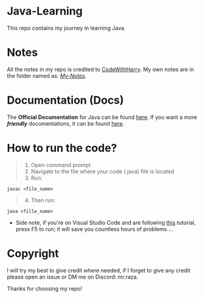 # Java-Learning
 This repo contains my journey in learning Java.

# Notes
 All the notes in my repo is credited to [CodeWithHarry](https://www.codewithharry.com/). My own notes are in the folder named as: [_My-Notes_](https://github.com/Shayan-Mazahir/Java-Learning/tree/main/My-Notes). 

# Documentation (Docs) 
The **Official Documentation** for Java can be found [here](https://docs.oracle.com/en/java/). If you want a more **_friendly_** documentations, it can be found [here](https://www.tutorialspoint.com/java/index.htm). 

# How to run the code? 
> 1. Open command prompt 
> 2. Navigate to the file where your code (.java) file is located
> 3. Run:
```
javac <file_name>
```
> 4. Then run:
```
java <fille_name>
```
- Side note, if you're on Visual Studio Code and are following [this](https://code.visualstudio.com/docs/languages/java) tutorial, press F5 to run; it will save you countless hours of problems.... 
# Copyright
 I will try my best to give credit where needed, if I forget to give any credit please open an issue or DM me on Discord: mr.raza.

Thanks for choosing my repo!

